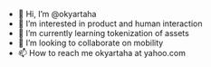 - 👋 Hi, I’m @okyartaha
- 👀 I’m interested in product and human interaction
- 🌱 I’m currently learning tokenization of assets
- 💞️ I’m looking to collaborate on mobility
- 📫 How to reach me okyartaha at yahoo.com

<!---
okyartaha/okyartaha is a ✨ special ✨ repository because its `README.md` (this file) appears on your GitHub profile.
You can click the Preview link to take a look at your changes.
--->

